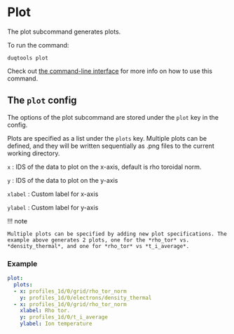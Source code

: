 # Plot

The plot subcommand generates plots.

To run the command:

`duqtools plot`

Check out [the command-line interface](/command-line-interface/#plot) for more info on how to use this command.


## The `plot` config

The options of the plot subcommand are stored under the `plot` key in
the config.

Plots are specified as a list under the `plots` key. Multiple plots
can be defined, and they will be written sequentially as .png files
to the current working directory.


`x`
: IDS of the data to plot on the x-axis, default is rho toroidal norm.

`y`
: IDS of the data to plot on the y-axis

`xlabel`
: Custom label for x-axis

`ylabel`
: Custom label for y-axis


!!! note

    Multiple plots can be specified by adding new plot specifications. The example above generates 2 plots, one for the *rho_tor* vs. *density_thermal*, and one for *rho_tor* vs *t_i_average*.


### Example

```yaml title="duqtools.yaml"
plot:
  plots:
  - x: profiles_1d/0/grid/rho_tor_norm
    y: profiles_1d/0/electrons/density_thermal
  - x: profiles_1d/0/grid/rho_tor_norm
    xlabel: Rho tor.
    y: profiles_1d/0/t_i_average
    ylabel: Ion temperature
```
